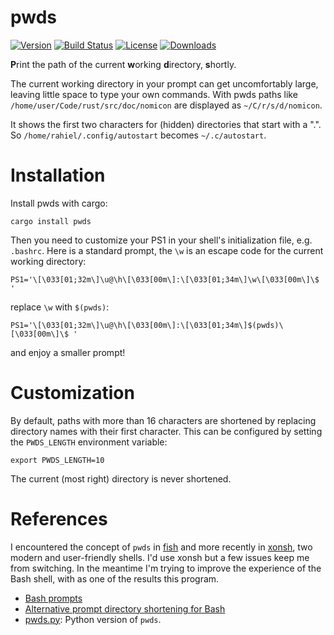 # pwds

[![Version](https://img.shields.io/crates/v/pwds.svg)](https://crates.io/crates/pwds)
[![Build Status](https://travis-ci.org/rahiel/pwds.svg?branch=master)](https://travis-ci.org/rahiel/pwds)
[![License](https://img.shields.io/crates/l/pwds.svg)](https://github.com/rahiel/pwds/blob/master/LICENSE.txt)
[![Downloads](https://img.shields.io/crates/d/pwds.svg)](https://crates.io/crates/pwds)

**P**rint the path of the current **w**orking **d**irectory, **s**hortly.

The current working directory in your prompt can get uncomfortably large,
leaving little space to type your own commands. With pwds paths like
`/home/user/Code/rust/src/doc/nomicon` are displayed as `~/C/r/s/d/nomicon`.

It shows the first two characters for (hidden) directories that start with a
".". So `/home/rahiel/.config/autostart` becomes `~/.c/autostart`.

# Installation

Install pwds with cargo:
``` shell
cargo install pwds
```

Then you need to customize your PS1 in your shell's initialization file, e.g.
`.bashrc`. Here is a standard prompt, the `\w` is an escape code for the current
working directory:
``` shell
PS1='\[\033[01;32m\]\u@\h\[\033[00m\]:\[\033[01;34m\]\w\[\033[00m\]\$ '
```
replace `\w` with `$(pwds)`:
``` shell
PS1='\[\033[01;32m\]\u@\h\[\033[00m\]:\[\033[01;34m\]$(pwds)\[\033[00m\]\$ '
```
and enjoy a smaller prompt!

# Customization

By default, paths with more than 16 characters are shortened by replacing
directory names with their first character. This can be configured by setting
the `PWDS_LENGTH` environment variable:
``` shell
export PWDS_LENGTH=10
```
The current (most right) directory is never shortened.

# References

I encountered the concept of `pwds` in [fish][] and more recently in [xonsh][],
two modern and user-friendly shells. I'd use xonsh but a few issues keep me from
switching. In the meantime I'm trying to improve the experience of the Bash
shell, with as one of the results this program.

* [Bash prompts](https://sanctum.geek.nz/arabesque/bash-prompts/)
* [Alternative prompt directory shortening for Bash](https://sanctum.geek.nz/arabesque/prompt-directory-shortening/)
* [pwds.py][]: Python version of `pwds`.

[fish]: https://fishshell.com
[pwds.py]: https://gist.github.com/rahiel/cdfda857534bc9dd4456e404a996e38f
[xonsh]: http://xon.sh
